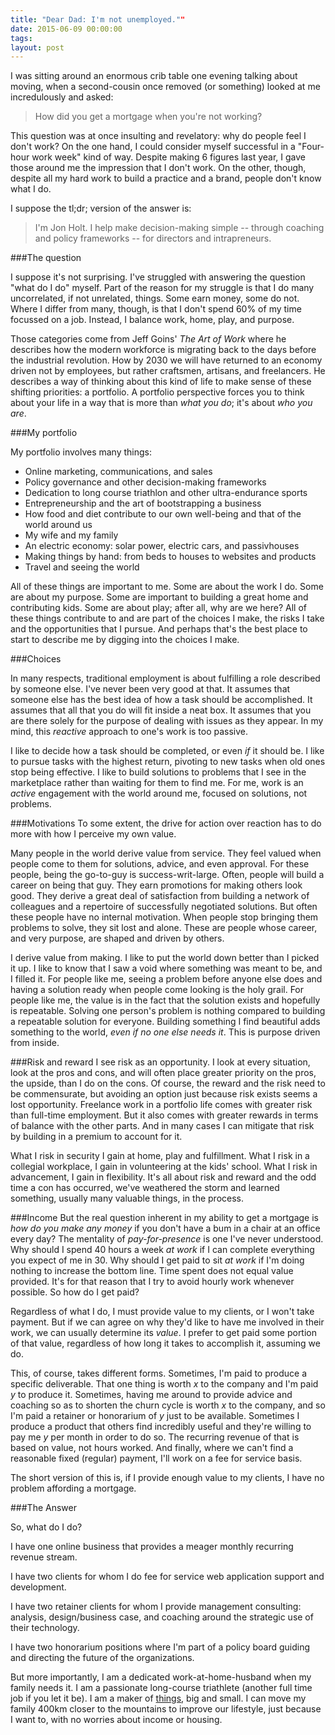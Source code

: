 ```yaml
---
title: "Dear Dad: I'm not unemployed.""
date: 2015-06-09 00:00:00 
tags: 
layout: post
---
```

I was sitting around an enormous crib table one evening talking about moving, when a second-cousin once removed (or something) looked at me incredulously and asked:
> How did you get a mortgage when you're not working?

This question was at once insulting and revelatory: why do people feel I don't work?  On the one hand, I could consider myself successful in a "Four-hour work week" kind of way. Despite making 6 figures last year, I gave those around me the impression that I don't work.  On the other, though, despite all my hard work to build a practice and a brand, people don't know what I do.

I suppose the tl;dr; version of the answer is: 
> I'm Jon Holt. I help make decision-making simple -- through coaching and policy frameworks -- for directors and intrapreneurs.

###The question

I suppose it's not surprising.  I've struggled with answering the question "what do I do" myself.  Part of the reason for my struggle is that I do many uncorrelated, if not unrelated, things.  Some earn money, some do not.  Where I differ from many, though, is that I don't spend 60% of my time focussed on a job.  Instead, I balance work, home, play, and purpose.

Those categories come from Jeff Goins' *The Art of Work* where he describes how the modern workforce is migrating back to the days before the industrial revolution.  How by 2030 we will have returned to an economy driven not by employees, but rather craftsmen, artisans, and freelancers.  He describes a way of thinking about this kind of life to make sense of these shifting priorities: a portfolio.  A portfolio perspective forces you to think about your life in a way that is more than *what you do*; it's about *who you are*.

###My portfolio

My portfolio involves many things:
 
 -  Online marketing, communications, and sales
 -  Policy governance and other decision-making frameworks
 -  Dedication to long course triathlon and other ultra-endurance sports
 -  Entrepreneurship and the art of bootstrapping a business
 -  How food and diet contribute to our own well-being and that of the world around us
 -  My wife and my family
 -  An electric economy: solar power, electric cars, and passivhouses
 -  Making things by hand: from beds to houses to websites and products
 -  Travel and seeing the world

All of these things are important to me.  Some are about the work I do.  Some are about my purpose.  Some are important to building a great home and contributing kids.  Some are about play; after all, why are we here?  All of these things contribute to and are part of the choices I make, the risks I take and the opportunities that I pursue.  And perhaps that's the best place to start to describe me by digging into the choices I make.

###Choices

In many respects, traditional employment is about fulfilling a role described by someone else.  I've never been very good at that.  It assumes that someone else has the best idea of how a task should be accomplished.  It assumes that all that you do will fit inside a neat box.  It assumes that you are there solely for the purpose of dealing with issues as they appear.  In my mind, this *reactive* approach to one's work is too passive.

I like to decide how a task should be completed, or even *if* it should be.  I like to pursue tasks with the highest return, pivoting to new tasks when old ones stop being effective.  I like to build solutions to problems that I see in the marketplace rather than waiting for them to find me. For me, work is an *active* engagement with the world around me, focused on solutions, not problems.

###Motivations
To some extent, the drive for action over reaction has to do more with how I perceive my own value.  

Many people in the world derive value from service.  They feel valued when people come to them for solutions, advice, and even approval.  For these people, being the go-to-guy is success-writ-large.  Often, people will build a career on being that guy.  They earn promotions for making others look good.  They derive a great deal of satisfaction from building a network of colleagues and a repertoire of successfully negotiated solutions. But often these people have no internal motivation.  When people stop bringing them problems to solve, they sit lost and alone.  These are people whose career, and very purpose, are shaped and driven by others.

I derive value from making.  I like to put the world down better than I picked it up.  I like to know that I saw a void where something was meant to be, and I filled it.  For people like me, seeing a problem before anyone else does and having a solution ready when people come looking is the holy grail.  For people like me, the value is in the fact that the solution exists and hopefully is repeatable.  Solving one person's problem is nothing compared to building a repeatable solution for everyone.  Building something I find beautiful adds something to the world, *even if no one else needs it*.  This is purpose driven from inside.

###Risk and reward
I see risk as an opportunity.  I look at every situation, look at the pros and cons, and will often place greater priority on the pros, the upside, than I do on the cons.  Of course, the reward and the risk need to be commensurate, but avoiding an option just because risk exists seems a lost opportunity.  Freelance work in a portfolio life comes with greater risk than full-time employment.  But it also comes with greater rewards in terms of balance with the other parts. And in many cases I can mitigate that risk by building in a premium to account for it.

What I risk in security I gain at home, play and fulfillment.  What I risk in a collegial workplace, I gain in volunteering at the kids' school.  What I risk in advancement, I gain in flexibility.  It's all about risk and reward and the odd time a con has occurred, we've weathered the storm and learned something, usually many valuable things, in the process.

###Income
But the real question inherent in my ability to get a mortgage is *how do you make any money* if you don't have a bum in a chair at an office every day?  The mentality of *pay-for-presence* is one I've never understood.  Why should I spend 40 hours a week *at work* if I can complete everything you expect of me in 30.  Why should I get paid to sit *at work* if I'm doing nothing to increase the bottom line.  Time spent does not equal value provided.  It's for that reason that I try to avoid hourly work whenever possible.  So how do I get paid?

Regardless of what I do, I must provide value to my clients, or I won't take payment.  But if we can agree on why they'd like to have me involved in their work, we can usually determine its *value*.  I prefer to get paid some portion of that value, regardless of how long it takes to accomplish it, assuming we do.  

This, of course, takes different forms. Sometimes, I'm paid to produce a specific deliverable.  That one thing is worth *x* to the company and I'm paid *y* to produce it.  Sometimes, having me around to provide advice and coaching so as to shorten the churn cycle is worth *x* to the company, and so I'm paid a retainer or honorarium of *y* just to be available.  Sometimes I produce a product that others find incredibly useful and they're willing to pay me *y* per month in order to do so.  The recurring revenue of that is based on value, not hours worked.  And finally, where we can't find a reasonable fixed (regular) payment, I'll work on a fee for service basis.

The short version of this is, if I provide enough value to my clients, I have no problem affording a mortgage.

###The Answer

So, what do I do?  

I have one online business that provides a meager monthly recurring revenue stream.

I have two clients for whom I do fee for service web application support and development.

I have two retainer clients for whom I provide management consulting: analysis, design/business case, and coaching around the strategic use of their technology.

I have two honorarium positions where I'm part of a policy board guiding and directing the future of the organizations.

But more importantly, I am a dedicated work-at-home-husband when my family needs it. I am a passionate long-course triathlete (another full time job if you let it be).  I am a maker of [things](http://twentyfivetwenty.ca/the-bed-that-love-build/), big and small. I can move my family 400km closer to the mountains to improve our lifestyle, just because I want to, with no worries about income or housing.  
